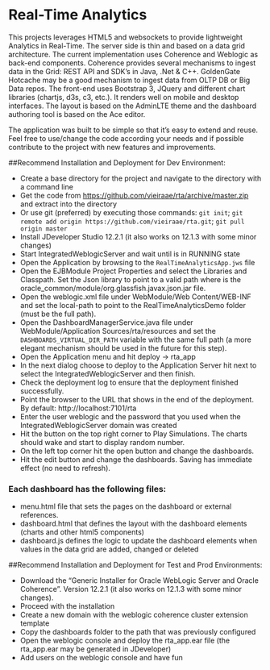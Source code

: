 # Real-Time Analytics

This projects leverages HTML5 and websockets to provide lightweight Analytics in Real-Time.
The server side is thin and based on a data grid architecture. The current implementation uses Coherence and Weblogic as back-end components. Coherence provides several mechanisms to ingest data in the Grid: REST API and SDK’s in Java, .Net & C++. GoldenGate Hotcache may be a good mechanism to ingest data from OLTP DB or Big Data repos.
The front-end uses Bootstrap 3, JQuery and different chart libraries (chartjs, d3s, c3, etc.). It renders well on mobile and desktop interfaces. The layout is based on the AdminLTE theme and the dashboard authoring tool is based on the Ace editor.

The application was built to be simple so that it’s easy to extend and reuse. Feel free to use/change the code according your needs and if possible contribute to the project with new features and improvements.

##Recommend Installation and Deployment for Dev Environment:
* Create a base directory for the project and navigate to the directory with a command line 
* Get the code from https://github.com/vieiraae/rta/archive/master.zip and extract into the directory
* Or use git (preferred) by executing those commands: `git init`; `git remote add origin https://github.com/vieiraae/rta.git`; `git pull origin master`
* Install JDeveloper Studio 12.2.1 (it also works on 12.1.3 with some minor changes)
* Start IntegratedWeblogicServer and wait until is in RUNNING state
* Open the Application by browsing to the `RealTimeAnalyticsApp.jws` file
* Open the EJBModule Project Properties and select the Libraries and Classpath. Set the Json library to point to a valid path where is the oracle_common/module/org.glassfish.javax.json.jar file.
* Open the weblogic.xml file under WebModule/Web Content/WEB-INF and set the local-path to point to the RealTimeAnalyticsDemo folder (must be the full path).
* Open the DashboardManagerService.java file under WebModule/Application Sources/rta/resources and set the `DASHBOARDS_VIRTUAL_DIR_PATH` variable with the same full path (a more elegant mechanism should be used in the future for this step).
* Open the Application menu and hit deploy -> rta_app
* In the next dialog choose to deploy to the Application Server hit next to select the IntegratedWeblogicServer and then finish. 
* Check the deployment log to ensure that the deployment finished successfully.
* Point the browser to the URL that shows in the end of the deployment. By default: http://localhost:7101/rta
* Enter the user weblogic and the password that you used when the IntegratedWeblogicServer domain was created
* Hit the button on the top right corner to Play Simulations. The charts should wake and start to display random number.
* On the left top corner hit the open button and change the dashboards.
* Hit the edit button and change the dashboards. Saving has immediate effect (no need to refresh).

### Each dashboard has the following files:
* menu.html file that sets the pages on the dashboard or external references. 
* dashboard.html that defines the layout with the dashboard elements (charts and other html5 components)
* dashboard.js defines the logic to update the dashboard elements when values in the data grid are added, changed or deleted

##Recommend Installation and Deployment for Test and Prod Environments:
* Download the “Generic Installer for Oracle WebLogic Server and Oracle Coherence”. Version 12.2.1 (it also works on 12.1.3 with some minor changes).
* Proceed with the installation
* Create a new domain with the weblogic coherence cluster extension template
* Copy the dashboards folder to the path that was previously configured
* Open the weblogic console and deploy the rta_app.ear file (the rta_app.ear may be generated in JDeveloper)
* Add users on the weblogic console and have fun
